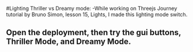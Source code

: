 #Lighting Thriller vs Dreamy mode:
-While working on Threejs Journey tutorial by Bruno Simon, lesson 15, Lights, I made this lighting mode switch.
## Open the deployment, then try the gui buttons, Thriller Mode, and Dreamy Mode.
